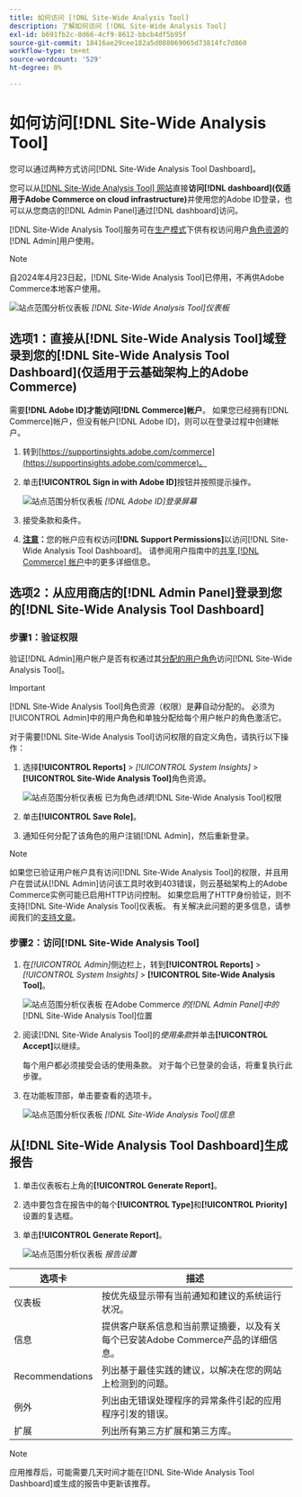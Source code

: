 ```yaml
---
title: 如何访问 [!DNL Site-Wide Analysis Tool]
description: 了解如何访问 [!DNL Site-Wide Analysis Tool]
exl-id: b691fb2c-8d66-4cf9-8612-bbcb4df5b95f
source-git-commit: 18416ae29cee182a5d088069065d73814fc7d860
workflow-type: tm+mt
source-wordcount: '529'
ht-degree: 0%

---
```


# 如何访问[!DNL Site-Wide Analysis Tool]

您可以通过两种方式访问[!DNL Site-Wide Analysis Tool Dashboard]。

您可以从[[!DNL Site-Wide Analysis Tool] 网站](https://supportinsights.adobe.com/commerce)直接&#x200B;**访问[!DNL dashboard](仅适用于Adobe Commerce on cloud infrastructure)**&#x200B;并使用您的Adobe ID登录，也可以从您商店的[!DNL Admin Panel]通过[!DNL dashboard]访问。

[!DNL Site-Wide Analysis Tool]服务可在[生产模式](https://docs.magento.com/user-guide/magento/installation-modes.html)下供有权访问用户[角色资源](https://docs.magento.com/user-guide/system/permissions-user-roles.html)的[!DNL Admin]用户使用。

>[!NOTE]
>
>自2024年4月23日起，[!DNL Site-Wide Analysis Tool]已停用，不再供Adobe Commerce本地客户使用。


![站点范围分析仪表板](../../assets/tools/site-wide-analysis-tool-dashboard.png)
*[!DNL Site-Wide Analysis Tool]仪表板*

## 选项1：直接从[!DNL Site-Wide Analysis Tool]域登录到您的[!DNL Site-Wide Analysis Tool Dashboard](仅适用于云基础架构上的Adobe Commerce)

需要&#x200B;**[!DNL Adobe ID]才能访问[!DNL Commerce]帐户**。
如果您已经拥有[!DNL Commerce]帐户，但没有帐户[!DNL Adobe ID]，则可以在登录过程中创建帐户。

1. 转到[https://supportinsights.adobe.com/commerce](https://supportinsights.adobe.com/commerce)。

1. 单击&#x200B;**[!UICONTROL Sign in with Adobe ID]**&#x200B;按钮并按照提示操作。

   ![站点范围分析仪表板](../../assets/tools/adobe-id-login.jpg)
   *[!DNL Adobe ID]登录屏幕*

1. 接受条款和条件。

1. **<u>注意</u>：**&#x200B;您的帐户应有权访问&#x200B;**[!DNL Support Permissions]**&#x200B;以访问[!DNL Site-Wide Analysis Tool Dashboard]。
请参阅用户指南中的[共享 [!DNL Commerce] 帐户](https://experienceleague.adobe.com/docs/commerce-admin/start/commerce-account/commerce-account-share.html)中的更多详细信息。

## 选项2：从应用商店的[!DNL Admin Panel]登录到您的[!DNL Site-Wide Analysis Tool Dashboard]

### 步骤1：验证权限

验证[!DNL Admin]用户帐户是否有权通过其[分配的用户角色](https://docs.magento.com/user-guide/system/permissions-user-roles.html)访问[!DNL Site-Wide Analysis Tool]。

>[!IMPORTANT]
>
>[!DNL Site-Wide Analysis Tool]角色资源（权限）是&#x200B;**非**&#x200B;自动分配的。 必须为[!UICONTROL Admin]中的用户角色和单独分配给每个用户帐户的角色激活它。

对于需要[!DNL Site-Wide Analysis Tool]访问权限的自定义角色，请执行以下操作：

1. 选择&#x200B;**[!UICONTROL Reports]** > *[!UICONTROL System Insights]* > **[!UICONTROL Site-Wide Analysis Tool]**&#x200B;角色资源。

   ![站点范围分析仪表板](../../assets/tools/swat-role-access.png)
   已为角色&#x200B;*选择*[!DNL Site-Wide Analysis Tool]&#x200B;权限

1. 单击&#x200B;**[!UICONTROL Save Role]**。

1. 通知任何分配了该角色的用户注销[!DNL Admin]，然后重新登录。

>[!NOTE]
>
>如果您已验证用户帐户具有访问[!DNL Site-Wide Analysis Tool]的权限，并且用户在尝试从[!DNL Admin]访问该工具时收到403错误，则云基础架构上的Adobe Commerce实例可能已启用HTTP访问控制。 如果您启用了HTTP身份验证，则不支持[!DNL Site-Wide Analysis Tool]仪表板。 有关解决此问题的更多信息，请参阅我们的[支持文章](https://support.magento.com/hc/en-us/articles/360057400172-403-errors-when-accessing-Site-Wide-Analysis-Tool-on-Magento?_ga=2.168901729.117144580.1649172612-1623400270.1640858671)。

### 步骤2：访问[!DNL Site-Wide Analysis Tool]

1. 在&#x200B;*[!UICONTROL Admin]*&#x200B;侧边栏上，转到&#x200B;**[!UICONTROL Reports]** > *[!UICONTROL System Insights]* > **[!UICONTROL Site-Wide Analysis Tool]**。

   ![站点范围分析仪表板](../../assets/tools/ac-admin-panel-marked.jpg)
   在Adobe Commerce *的[!DNL Admin Panel]中的*[!DNL Site-Wide Analysis Tool]&#x200B;位置

1. 阅读[!DNL Site-Wide Analysis Tool]的&#x200B;*使用条款*&#x200B;并单击&#x200B;**[!UICONTROL Accept]**&#x200B;以继续。

   每个用户都必须接受会话的使用条款。 对于每个已登录的会话，将重复执行此步骤。


1. 在功能板顶部，单击要查看的选项卡。

   ![站点范围分析仪表板](../../assets/tools/swat-information-tab.png)
   *[!DNL Site-Wide Analysis Tool]信息*

## 从[!DNL Site-Wide Analysis Tool Dashboard]生成报告

1. 单击仪表板右上角的&#x200B;**[!UICONTROL Generate Report]**。

1. 选中要包含在报告中的每个&#x200B;**[!UICONTROL Type]**&#x200B;和&#x200B;**[!UICONTROL Priority]**&#x200B;设置的复选框。

1. 单击&#x200B;**[!UICONTROL Generate Report]**。

   ![站点范围分析仪表板](../../assets/tools/swat-report-settings.png)
   *报告设置*

| 选项卡 | 描述 |
| --- | --- |
| 仪表板 | 按优先级显示带有当前通知和建议的系统运行状况。 |
| 信息 | 提供客户联系信息和当前票证摘要，以及有关每个已安装Adobe Commerce产品的详细信息。 |
| Recommendations | 列出基于最佳实践的建议，以解决在您的网站上检测到的问题。 |
| 例外 | 列出由无错误处理程序的异常条件引起的应用程序引发的错误。 |
| 扩展 | 列出所有第三方扩展和第三方库。 |

>[!NOTE]
>
>应用推荐后，可能需要几天时间才能在[!DNL Site-Wide Analysis Tool Dashboard]或生成的报告中更新该推荐。
